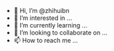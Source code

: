 - 👋 Hi, I’m @zhihuibn
- 👀 I’m interested in ...
- 🌱 I’m currently learning ...
- 💞️ I’m looking to collaborate on ...
- 📫 How to reach me ...

<!---
zhihuibn/zhihuibn is a ✨ special ✨ repository because its `README.md` (this file) appears on your GitHub profile.
You can click the Preview link to take a look at your changes.
--->
